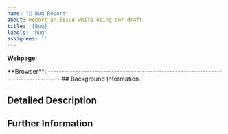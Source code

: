 ```yaml
---
name: "🐛 Bug Report"
about: Report an issue while using our dr4ft
title: '[Bug] '
labels: 'bug'
assignees: ''
---
```


<!-- Which webpage did you use? (e.g. www.dr4ft.info) -->
<!-- Which browser version did you use? (e.g. Chrome 81.0.4044.138) -->
**Webpage**: 
<!-->
**Browser**: 

----------------------------------------------------------------------------------

## Background Information
<!-- Provide as much helping information as possible like the selected options, a game ID and the time of event -->



## Detailed Description
<!-- Explain what you exactly did and what exactly happened -->



## Further Information
<!-- Any screenshots or logs from your browsers console -->


